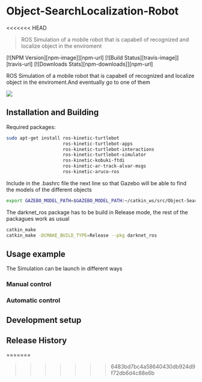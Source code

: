 # Object-SearchLocalization-Robot
<<<<<<< HEAD
> ROS Simulation of a mobile robot that is capabell of recognized and localize object in the enviroment

[![NPM Version][npm-image]][npm-url]
[![Build Status][travis-image]][travis-url]
[![Downloads Stats][npm-downloads]][npm-url]

ROS Simulation of a mobile robot that is capabell of recognized and localize object in the enviroment.And eventually go to one of them

![](header.png)

## Installation and Building

Required packages:

```sh
sudo apt-get install ros-kinetic-turtlebot
                     ros-kinetic-turtlebot-apps
                     ros-kinetic-turtlebot-interactions 
                     ros-kinetic-turtlebot-simulator 
                     ros-kinetic-kobuki-ftdi
                     ros-kinetic-ar-track-alvar-msgs
                     ros-kinetic-aruco-ros
```

Include in the .bashrc file the next line so that Gazebo will be able to find the models of the different objects

```sh
export GAZEBO_MODEL_PATH=$GAZEBO_MODEL_PATH:~/catkin_ws/src/Object-SearchLocalization-Robot/labrob_gazebo/models
```

The darknet_ros package has to be build in Release mode, the rest of the packagues work as usual

```sh
catkin_make
catkin_make -DCMAKE_BUILD_TYPE=Release --pkg darknet_ros
```

## Usage example

The Simulation can be launch in different ways

### Manual control

### Automatic control


## Development setup


## Release History
=======
>>>>>>> 6483bd7bc4a58640430db924d9f72db6d4c88e6b
